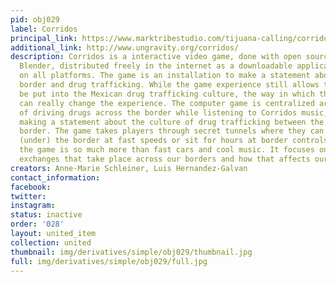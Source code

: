```yaml
---
pid: obj029
label: Corridos
principal_link: https://www.marktribestudio.com/tijuana-calling/corridos/
additional_link: http://www.ungravity.org/corridos/
description: Corridos is a interactive video game, done with open source tools including
  Blender, distributed freely in the internet as a downloadable application, running
  on all platforms. The game is an installation to make a statement about the US-Mexican
  border and drug trafficking. While the game experience still allows the player to
  be put into the Mexican drug trafficking culture, the way in which the game is operated
  can really change the experience. The computer game is centralized around the idea
  of driving drugs across the border while listening to Corridos music, which is really
  making a statement about the culture of drug trafficking between the US-Mexican
  border. The game takes players through secret tunnels where they can drive across
  (under) the border at fast speeds or sit for hours at border controls. However,
  the game is so much more than fast cars and cool music. It focuses on the illegal
  exchanges that take place across our borders and how that affects our society.
creators: Anne-Marie Schleiner, Luis Hernandez-Galvan
contact_information: 
facebook: 
twitter: 
instagram: 
status: inactive
order: '028'
layout: united_item
collection: united
thumbnail: img/derivatives/simple/obj029/thumbnail.jpg
full: img/derivatives/simple/obj029/full.jpg
---
```

